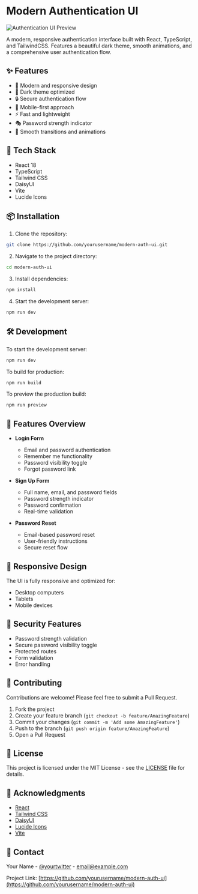 # Modern Authentication UI

![Authentication UI Preview](https://images.unsplash.com/photo-1555421689-491a97ff2040?auto=format&fit=crop&q=80&w=1200&h=400)

A modern, responsive authentication interface built with React, TypeScript, and TailwindCSS. Features a beautiful dark theme, smooth animations, and a comprehensive user authentication flow.

## ✨ Features

- 🎨 Modern and responsive design
- 🌙 Dark theme optimized
- 🔒 Secure authentication flow
- 📱 Mobile-first approach
- ⚡ Fast and lightweight
- 🎭 Password strength indicator
- 🔄 Smooth transitions and animations

## 🚀 Tech Stack

- React 18
- TypeScript
- Tailwind CSS
- DaisyUI
- Vite
- Lucide Icons

## 📦 Installation

1. Clone the repository:
```bash
git clone https://github.com/yourusername/modern-auth-ui.git
```

2. Navigate to the project directory:
```bash
cd modern-auth-ui
```

3. Install dependencies:
```bash
npm install
```

4. Start the development server:
```bash
npm run dev
```

## 🛠️ Development

To start the development server:

```bash
npm run dev
```

To build for production:

```bash
npm run build
```

To preview the production build:

```bash
npm run preview
```

## 🎯 Features Overview

- **Login Form**
  - Email and password authentication
  - Remember me functionality
  - Password visibility toggle
  - Forgot password link

- **Sign Up Form**
  - Full name, email, and password fields
  - Password strength indicator
  - Password confirmation
  - Real-time validation

- **Password Reset**
  - Email-based password reset
  - User-friendly instructions
  - Secure reset flow

## 📱 Responsive Design

The UI is fully responsive and optimized for:
- Desktop computers
- Tablets
- Mobile devices

## 🔐 Security Features

- Password strength validation
- Secure password visibility toggle
- Protected routes
- Form validation
- Error handling

## 🤝 Contributing

Contributions are welcome! Please feel free to submit a Pull Request.

1. Fork the project
2. Create your feature branch (`git checkout -b feature/AmazingFeature`)
3. Commit your changes (`git commit -m 'Add some AmazingFeature'`)
4. Push to the branch (`git push origin feature/AmazingFeature`)
5. Open a Pull Request

## 📄 License

This project is licensed under the MIT License - see the [LICENSE](LICENSE) file for details.

## 🙏 Acknowledgments

- [React](https://reactjs.org/)
- [Tailwind CSS](https://tailwindcss.com/)
- [DaisyUI](https://daisyui.com/)
- [Lucide Icons](https://lucide.dev/)
- [Vite](https://vitejs.dev/)

## 📧 Contact

Your Name - [@yourtwitter](https://twitter.com/yourtwitter) - email@example.com

Project Link: [https://github.com/yourusername/modern-auth-ui](https://github.com/yourusername/modern-auth-ui)